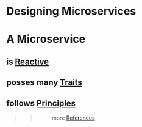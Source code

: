 # Designing Microservices


# A Microservice
## is [Reactive](Reactive.md)
## posses many [Traits](Traits.md)
## follows [Principles](Principles.md)


>>> more [References](References.md)

